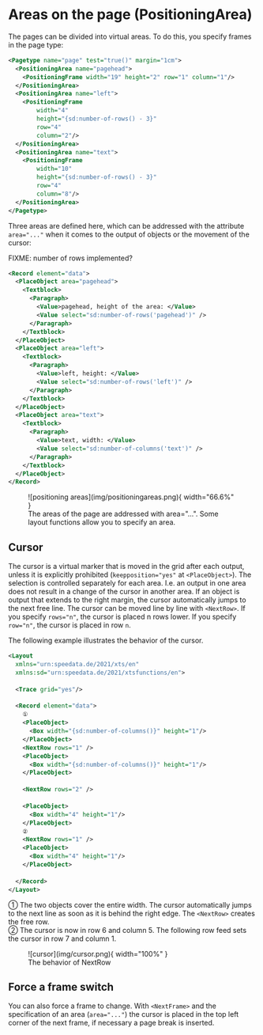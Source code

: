 # Areas on the page (PositioningArea)



The pages can be divided into virtual areas. To do this, you specify frames in the page type:

~~~xml
<Pagetype name="page" test="true()" margin="1cm">
  <PositioningArea name="pagehead">
    <PositioningFrame width="19" height="2" row="1" column="1"/>
  </PositioningArea>
  <PositioningArea name="left">
    <PositioningFrame
        width="4"
        height="{sd:number-of-rows() - 3}"
        row="4"
        column="2"/>
  </PositioningArea>
  <PositioningArea name="text">
    <PositioningFrame
        width="10"
        height="{sd:number-of-rows() - 3}"
        row="4"
        column="8"/>
  </PositioningArea>
</Pagetype>
~~~

Three areas are defined here, which can be addressed with the attribute `area="..."` when it comes to the output of objects or the movement of the cursor:

FIXME: number of rows implemented?

~~~xml
<Record element="data">
  <PlaceObject area="pagehead">
    <Textblock>
      <Paragraph>
        <Value>pagehead, height of the area: </Value>
        <Value select="sd:number-of-rows('pagehead')" />
      </Paragraph>
    </Textblock>
  </PlaceObject>
  <PlaceObject area="left">
    <Textblock>
      <Paragraph>
        <Value>left, height: </Value>
        <Value select="sd:number-of-rows('left')" />
      </Paragraph>
    </Textblock>
  </PlaceObject>
  <PlaceObject area="text">
    <Textblock>
      <Paragraph>
        <Value>text, width: </Value>
        <Value select="sd:number-of-columns('text')" />
      </Paragraph>
    </Textblock>
  </PlaceObject>
</Record>
~~~

<figure markdown>
  ![positioning areas](img/positioningareas.png){ width="66.6%" }
  <figcaption>The areas of the page are addressed with area="...". Some layout functions allow you to specify an area.</figcaption>
</figure>


## Cursor

The cursor is a virtual marker that is moved in the grid after each output, unless it is explicitly prohibited (`keepposition="yes"` at `<PlaceObject>`).
The selection is controlled separately for each area.
I.e. an output in one area does not result in a change of the cursor in another area.
If an object is output that extends to the right margin, the cursor automatically jumps to the next free line. The cursor can be moved line by line with `<NextRow>`. If you specify `rows="n"`, the cursor is placed n rows lower. If you specify `row="n"`, the cursor is placed in row `n`.

The following example illustrates the behavior of the cursor.


~~~xml
<Layout
  xmlns="urn:speedata.de/2021/xts/en"
  xmlns:sd="urn:speedata.de/2021/xtsfunctions/en">

  <Trace grid="yes"/>

  <Record element="data">
    ①
    <PlaceObject>
      <Box width="{sd:number-of-columns()}" height="1"/>
    </PlaceObject>
    <NextRow rows="1" />
    <PlaceObject>
      <Box width="{sd:number-of-columns()}" height="1"/>
    </PlaceObject>

    <NextRow rows="2" />

    <PlaceObject>
      <Box width="4" height="1"/>
    </PlaceObject>
    ②
    <NextRow rows="1" />
    <PlaceObject>
      <Box width="4" height="1"/>
    </PlaceObject>

  </Record>
</Layout>
~~~
① The two objects cover the entire width. The cursor automatically jumps to the next line as soon as it is behind the right edge. The `<NextRow>` creates the free row.<br>
② The cursor is now in row 6 and column 5. The following row feed sets the cursor in row 7 and column 1.

<figure markdown>
  ![cursor](img/cursor.png){ width="100%" }
  <figcaption>The behavior of NextRow</figcaption>
</figure>



<!--
## Overflow of texts into the next frame

When outputting texts using the commands `<Output>`/`<Text>`, page breaks can occur in texts, as described in the section <<ch-outputobjects-output>>. This works not only for page boundaries, but also for areas on the pages, provided that they have the same name.

This page definition serves as an example:

~~~xml
  <Pagetype name="page" test="true()">
    <Margin left="1cm" right="1cm" top="1cm" bottom="1cm"/>
    <PositioningArea name="text">
      <PositioningFrame width="4" height="17" row="2" column="1"/>
      <PositioningFrame width="4" height="10" row="3" column="6"/>
      <PositioningFrame width="4" height="24" row="1" column="11"/>
    </PositioningArea>
  </Pagetype>
~~~


The output is generated via `<Output>`:

~~~xml
    <Output area="text">
      <Text>
        <Paragraph>
          <Value select="sd:dummytext(3)"/>
        </Paragraph>
      </Text>
    </Output>
~~~

.The text automatically flows into the next free area. If necessary, a page break is inserted.
image::textoverflow.png[width=100%]
-->


## Force a frame switch

You can also force a frame to change. With `<NextFrame>` and the specification of an area (`area="..."`) the cursor is placed in the top left corner of the next frame, if necessary a page break is inserted.
